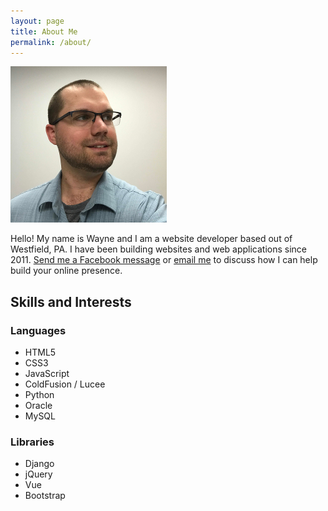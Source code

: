```yaml
---
layout: page
title: About Me
permalink: /about/
---
```


![Headshot of Wayne Boka, Web Developer](/assets/images/wb-profile250.jpg)

Hello! My name is Wayne and I am a website developer based out of Westfield, PA. I have been building websites and web applications since 2011. [Send me a Facebook message](https://m.me/bokasolutions) or [email me](mailto:wayne@bokasolutions.com) to discuss how I can help build your online presence.

## Skills and Interests

### Languages

- HTML5
- CSS3
- JavaScript
- ColdFusion / Lucee
- Python
- Oracle
- MySQL

### Libraries

- Django
- jQuery
- Vue
- Bootstrap
